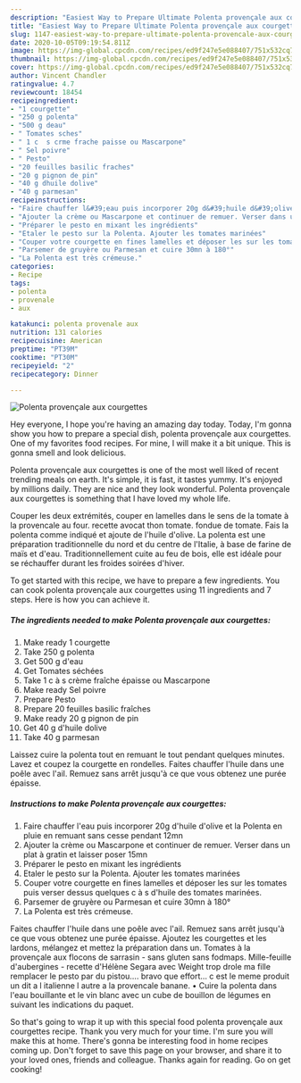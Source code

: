 ```yaml
---
description: "Easiest Way to Prepare Ultimate Polenta provençale aux courgettes"
title: "Easiest Way to Prepare Ultimate Polenta provençale aux courgettes"
slug: 1147-easiest-way-to-prepare-ultimate-polenta-provencale-aux-courgettes
date: 2020-10-05T09:19:54.811Z
image: https://img-global.cpcdn.com/recipes/ed9f247e5e088407/751x532cq70/polenta-provencale-aux-courgettes-photo-principale-de-la-recette.jpg
thumbnail: https://img-global.cpcdn.com/recipes/ed9f247e5e088407/751x532cq70/polenta-provencale-aux-courgettes-photo-principale-de-la-recette.jpg
cover: https://img-global.cpcdn.com/recipes/ed9f247e5e088407/751x532cq70/polenta-provencale-aux-courgettes-photo-principale-de-la-recette.jpg
author: Vincent Chandler
ratingvalue: 4.7
reviewcount: 18454
recipeingredient:
- "1 courgette"
- "250 g polenta"
- "500 g deau"
- " Tomates sches"
- " 1 c  s crme frache paisse ou Mascarpone"
- " Sel poivre"
- " Pesto"
- "20 feuilles basilic fraches"
- "20 g pignon de pin"
- "40 g dhuile dolive"
- "40 g parmesan"
recipeinstructions:
- "Faire chauffer l&#39;eau puis incorporer 20g d&#39;huile d&#39;olive et la Polenta en pluie en remuant sans cesse pendant 12mn"
- "Ajouter la crème ou Mascarpone et continuer de remuer. Verser dans un plat à gratin et laisser poser 15mn"
- "Préparer le pesto en mixant les ingrédients"
- "Etaler le pesto sur la Polenta. Ajouter les tomates marinées"
- "Couper votre courgette en fines lamelles et déposer les sur les tomates puis verser dessus quelques c à s d&#39;huile des tomates marinées."
- "Parsemer de gruyère ou Parmesan et cuire 30mn à 180°"
- "La Polenta est très crémeuse."
categories:
- Recipe
tags:
- polenta
- provenale
- aux

katakunci: polenta provenale aux 
nutrition: 131 calories
recipecuisine: American
preptime: "PT39M"
cooktime: "PT30M"
recipeyield: "2"
recipecategory: Dinner

---
```



![Polenta provençale aux courgettes](https://img-global.cpcdn.com/recipes/ed9f247e5e088407/751x532cq70/polenta-provencale-aux-courgettes-photo-principale-de-la-recette.jpg)

Hey everyone, I hope you're having an amazing day today. Today, I'm gonna show you how to prepare a special dish, polenta provençale aux courgettes. One of my favorites food recipes. For mine, I will make it a bit unique. This is gonna smell and look delicious.

Polenta provençale aux courgettes is one of the most well liked of recent trending meals on earth. It's simple, it is fast, it tastes yummy. It's enjoyed by millions daily. They are nice and they look wonderful. Polenta provençale aux courgettes is something that I have loved my whole life.

Couper les deux extrémités, couper en lamelles dans le sens de la tomate à la provencale au four. recette avocat thon tomate. fondue de tomate. Fais la polenta comme indiqué et ajoute de l&#39;huile d&#39;olive. La polenta est une préparation traditionnelle du nord et du centre de l&#39;Italie, à base de farine de maïs et d&#39;eau. Traditionnellement cuite au feu de bois, elle est idéale pour se réchauffer durant les froides soirées d&#39;hiver.


To get started with this recipe, we have to prepare a few ingredients. You can cook polenta provençale aux courgettes using 11 ingredients and 7 steps. Here is how you can achieve it.

<!--inarticleads1-->

##### The ingredients needed to make Polenta provençale aux courgettes:

1. Make ready 1 courgette
1. Take 250 g polenta
1. Get 500 g d&#39;eau
1. Get  Tomates séchées
1. Take  1 c à s crème fraîche épaisse ou Mascarpone
1. Make ready  Sel poivre
1. Prepare  Pesto
1. Prepare 20 feuilles basilic fraîches
1. Make ready 20 g pignon de pin
1. Get 40 g d&#39;huile dolive
1. Take 40 g parmesan


Laissez cuire la polenta tout en remuant le tout pendant quelques minutes. Lavez et coupez la courgette en rondelles. Faites chauffer l&#39;huile dans une poêle avec l&#39;ail. Remuez sans arrêt jusqu&#39;à ce que vous obtenez une purée épaisse. 

<!--inarticleads2-->

##### Instructions to make Polenta provençale aux courgettes:

1. Faire chauffer l&#39;eau puis incorporer 20g d&#39;huile d&#39;olive et la Polenta en pluie en remuant sans cesse pendant 12mn
1. Ajouter la crème ou Mascarpone et continuer de remuer. Verser dans un plat à gratin et laisser poser 15mn
1. Préparer le pesto en mixant les ingrédients
1. Etaler le pesto sur la Polenta. Ajouter les tomates marinées
1. Couper votre courgette en fines lamelles et déposer les sur les tomates puis verser dessus quelques c à s d&#39;huile des tomates marinées.
1. Parsemer de gruyère ou Parmesan et cuire 30mn à 180°
1. La Polenta est très crémeuse.


Faites chauffer l&#39;huile dans une poêle avec l&#39;ail. Remuez sans arrêt jusqu&#39;à ce que vous obtenez une purée épaisse. Ajoutez les courgettes et les lardons, mélangez et mettez la préparation dans un. Tomates à la provençale aux flocons de sarrasin - sans gluten sans fodmaps. Mille-feuille d&#39;aubergines - recette d&#39;Hélène Segara avec Weight trop drole ma fille remplacer le pesto par du pistou…. bravo que effort… c est le meme produit un dit a l italienne l autre a la provencale banane. • Cuire la polenta dans l&#39;eau bouillante et le vin blanc avec un cube de bouillon de légumes en suivant les indications du paquet. 

So that's going to wrap it up with this special food polenta provençale aux courgettes recipe. Thank you very much for your time. I'm sure you will make this at home. There's gonna be interesting food in home recipes coming up. Don't forget to save this page on your browser, and share it to your loved ones, friends and colleague. Thanks again for reading. Go on get cooking!
